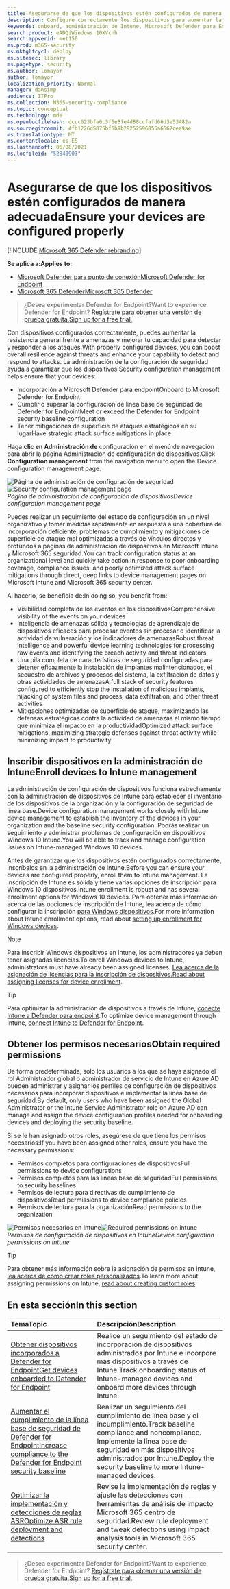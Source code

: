 ```yaml
---
title: Asegurarse de que los dispositivos estén configurados de manera adecuada
description: Configure correctamente los dispositivos para aumentar la resistencia general frente a las amenazas y mejorar su capacidad para detectar y responder a los ataques.
keywords: onboard, administración de Intune, Microsoft Defender para Endpoint, Microsoft Defender, Windows Defender, reducción de superficie de ataque, ASR, línea base de seguridad
search.product: eADQiWindows 10XVcnh
search.appverid: met150
ms.prod: m365-security
ms.mktglfcycl: deploy
ms.sitesec: library
ms.pagetype: security
ms.author: lomayor
author: lomayor
localization_priority: Normal
manager: dansimp
audience: ITPro
ms.collection: M365-security-compliance
ms.topic: conceptual
ms.technology: mde
ms.openlocfilehash: dccc623bfa6c3f5e8fe4d88ccfafd66d3e53482a
ms.sourcegitcommit: 4fb1226d5875bf5b9b29252596855a6562cea9ae
ms.translationtype: MT
ms.contentlocale: es-ES
ms.lasthandoff: 06/08/2021
ms.locfileid: "52840903"
---
```

# <a name="ensure-your-devices-are-configured-properly"></a><span data-ttu-id="23304-104">Asegurarse de que los dispositivos estén configurados de manera adecuada</span><span class="sxs-lookup"><span data-stu-id="23304-104">Ensure your devices are configured properly</span></span>

[!INCLUDE [Microsoft 365 Defender rebranding](../../includes/microsoft-defender.md)]

<span data-ttu-id="23304-105">**Se aplica a:**</span><span class="sxs-lookup"><span data-stu-id="23304-105">**Applies to:**</span></span>
- [<span data-ttu-id="23304-106">Microsoft Defender para punto de conexión</span><span class="sxs-lookup"><span data-stu-id="23304-106">Microsoft Defender for Endpoint</span></span>](https://go.microsoft.com/fwlink/p/?linkid=2154037)
- [<span data-ttu-id="23304-107">Microsoft 365 Defender</span><span class="sxs-lookup"><span data-stu-id="23304-107">Microsoft 365 Defender</span></span>](https://go.microsoft.com/fwlink/?linkid=2118804)

><span data-ttu-id="23304-108">¿Desea experimentar Defender for Endpoint?</span><span class="sxs-lookup"><span data-stu-id="23304-108">Want to experience Defender for Endpoint?</span></span> [<span data-ttu-id="23304-109">Regístrate para obtener una versión de prueba gratuita.</span><span class="sxs-lookup"><span data-stu-id="23304-109">Sign up for a free trial.</span></span>](https://www.microsoft.com/microsoft-365/windows/microsoft-defender-atp?ocid=docs-wdatp-onboardconfigure-abovefoldlink)

<span data-ttu-id="23304-110">Con dispositivos configurados correctamente, puedes aumentar la resistencia general frente a amenazas y mejorar tu capacidad para detectar y responder a los ataques.</span><span class="sxs-lookup"><span data-stu-id="23304-110">With properly configured devices, you can boost overall resilience against threats and enhance your capability to detect and respond to attacks.</span></span> <span data-ttu-id="23304-111">La administración de la configuración de seguridad ayuda a garantizar que los dispositivos:</span><span class="sxs-lookup"><span data-stu-id="23304-111">Security configuration management helps ensure that your devices:</span></span>

- <span data-ttu-id="23304-112">Incorporación a Microsoft Defender para endpoint</span><span class="sxs-lookup"><span data-stu-id="23304-112">Onboard to Microsoft Defender for Endpoint</span></span>
- <span data-ttu-id="23304-113">Cumplir o superar la configuración de línea base de seguridad de Defender for Endpoint</span><span class="sxs-lookup"><span data-stu-id="23304-113">Meet or exceed the Defender for Endpoint security baseline configuration</span></span>
- <span data-ttu-id="23304-114">Tener mitigaciones de superficie de ataques estratégicos en su lugar</span><span class="sxs-lookup"><span data-stu-id="23304-114">Have strategic attack surface mitigations in place</span></span>

<span data-ttu-id="23304-115">Haga **clic en Administración de** configuración en el menú de navegación para abrir la página Administración de configuración de dispositivos.</span><span class="sxs-lookup"><span data-stu-id="23304-115">Click **Configuration management** from the navigation menu to open the Device configuration management page.</span></span>

<span data-ttu-id="23304-116">![Página de administración de configuración de seguridad](images/secconmgmt_main.png)</span><span class="sxs-lookup"><span data-stu-id="23304-116">![Security configuration management page](images/secconmgmt_main.png)</span></span><br>
<span data-ttu-id="23304-117">*Página de administración de configuración de dispositivos*</span><span class="sxs-lookup"><span data-stu-id="23304-117">*Device configuration management page*</span></span>

<span data-ttu-id="23304-118">Puedes realizar un seguimiento del estado de configuración en un nivel organizativo y tomar medidas rápidamente en respuesta a una cobertura de incorporación deficiente, problemas de cumplimiento y mitigaciones de superficie de ataque mal optimizadas a través de vínculos directos y profundos a páginas de administración de dispositivos en Microsoft Intune y Microsoft 365 seguridad.</span><span class="sxs-lookup"><span data-stu-id="23304-118">You can track configuration status at an organizational level and quickly take action in response to poor onboarding coverage, compliance issues, and poorly optimized attack surface mitigations through direct, deep links to device management pages on Microsoft Intune and Microsoft 365 security center.</span></span>

<span data-ttu-id="23304-119">Al hacerlo, se beneficia de:</span><span class="sxs-lookup"><span data-stu-id="23304-119">In doing so, you benefit from:</span></span>
- <span data-ttu-id="23304-120">Visibilidad completa de los eventos en los dispositivos</span><span class="sxs-lookup"><span data-stu-id="23304-120">Comprehensive visibility of the events on your devices</span></span>
- <span data-ttu-id="23304-121">Inteligencia de amenazas sólida y tecnologías de aprendizaje de dispositivos eficaces para procesar eventos sin procesar e identificar la actividad de vulneración y los indicadores de amenazas</span><span class="sxs-lookup"><span data-stu-id="23304-121">Robust threat intelligence and powerful device learning technologies for processing raw events and identifying the breach activity and threat indicators</span></span>
- <span data-ttu-id="23304-122">Una pila completa de características de seguridad configuradas para detener eficazmente la instalación de implantes malintencionados, el secuestro de archivos y procesos del sistema, la exfiltración de datos y otras actividades de amenazas</span><span class="sxs-lookup"><span data-stu-id="23304-122">A full stack of security features configured to efficiently stop the installation of malicious implants, hijacking of system files and process, data exfiltration, and other threat activities</span></span>
- <span data-ttu-id="23304-123">Mitigaciones optimizadas de superficie de ataque, maximizando las defensas estratégicas contra la actividad de amenazas al mismo tiempo que minimiza el impacto en la productividad</span><span class="sxs-lookup"><span data-stu-id="23304-123">Optimized attack surface mitigations, maximizing strategic defenses against threat activity while minimizing impact to productivity</span></span>

## <a name="enroll-devices-to-intune-management"></a><span data-ttu-id="23304-124">Inscribir dispositivos en la administración de Intune</span><span class="sxs-lookup"><span data-stu-id="23304-124">Enroll devices to Intune management</span></span>

<span data-ttu-id="23304-125">La administración de configuración de dispositivos funciona estrechamente con la administración de dispositivos de Intune para establecer el inventario de los dispositivos de la organización y la configuración de seguridad de línea base.</span><span class="sxs-lookup"><span data-stu-id="23304-125">Device configuration management works closely with Intune device management to establish the inventory of the devices in your organization and the baseline security configuration.</span></span> <span data-ttu-id="23304-126">Podrás realizar un seguimiento y administrar problemas de configuración en dispositivos Windows 10 Intune.</span><span class="sxs-lookup"><span data-stu-id="23304-126">You will be able to track and manage configuration issues on Intune-managed Windows 10 devices.</span></span>

<span data-ttu-id="23304-127">Antes de garantizar que los dispositivos estén configurados correctamente, inscríbalos en la administración de Intune.</span><span class="sxs-lookup"><span data-stu-id="23304-127">Before you can ensure your devices are configured properly, enroll them to Intune management.</span></span> <span data-ttu-id="23304-128">La inscripción de Intune es sólida y tiene varias opciones de inscripción para Windows 10 dispositivos.</span><span class="sxs-lookup"><span data-stu-id="23304-128">Intune enrollment is robust and has several enrollment options for Windows 10 devices.</span></span> <span data-ttu-id="23304-129">Para obtener más información acerca de las opciones de inscripción de Intune, lea acerca de cómo configurar la inscripción [para Windows dispositivos](/intune/windows-enroll).</span><span class="sxs-lookup"><span data-stu-id="23304-129">For more information about Intune enrollment options, read about [setting up enrollment for Windows devices](/intune/windows-enroll).</span></span>

>[!NOTE]
><span data-ttu-id="23304-130">Para inscribir Windows dispositivos en Intune, los administradores ya deben tener asignadas licencias.</span><span class="sxs-lookup"><span data-stu-id="23304-130">To enroll Windows devices to Intune, administrators must have already been assigned licenses.</span></span> <span data-ttu-id="23304-131">[Lea acerca de la asignación de licencias para la inscripción de dispositivos.](/intune/licenses-assign)</span><span class="sxs-lookup"><span data-stu-id="23304-131">[Read about assigning licenses for device enrollment](/intune/licenses-assign).</span></span>

>[!TIP] 
><span data-ttu-id="23304-132">Para optimizar la administración de dispositivos a través de Intune, [conecte Intune a Defender para endpoint](/intune/advanced-threat-protection#enable-windows-defender-atp-in-intune).</span><span class="sxs-lookup"><span data-stu-id="23304-132">To optimize device management through Intune, [connect Intune to Defender for Endpoint](/intune/advanced-threat-protection#enable-windows-defender-atp-in-intune).</span></span>

## <a name="obtain-required-permissions"></a><span data-ttu-id="23304-133">Obtener los permisos necesarios</span><span class="sxs-lookup"><span data-stu-id="23304-133">Obtain required permissions</span></span>
<span data-ttu-id="23304-134">De forma predeterminada, solo los usuarios a los que se haya asignado el rol Administrador global o administrador de servicio de Intune en Azure AD pueden administrar y asignar los perfiles de configuración de dispositivos necesarios para incorporar dispositivos e implementar la línea base de seguridad.</span><span class="sxs-lookup"><span data-stu-id="23304-134">By default, only users who have been assigned the Global Administrator or the Intune Service Administrator role on Azure AD can manage and assign the device configuration profiles needed for onboarding devices and deploying the security baseline.</span></span>

<span data-ttu-id="23304-135">Si se le han asignado otros roles, asegúrese de que tiene los permisos necesarios:</span><span class="sxs-lookup"><span data-stu-id="23304-135">If you have been assigned other roles, ensure you have the necessary permissions:</span></span>

- <span data-ttu-id="23304-136">Permisos completos para configuraciones de dispositivos</span><span class="sxs-lookup"><span data-stu-id="23304-136">Full permissions to device configurations</span></span>
- <span data-ttu-id="23304-137">Permisos completos para las líneas base de seguridad</span><span class="sxs-lookup"><span data-stu-id="23304-137">Full permissions to security baselines</span></span>
- <span data-ttu-id="23304-138">Permisos de lectura para directivas de cumplimiento de dispositivos</span><span class="sxs-lookup"><span data-stu-id="23304-138">Read permissions to device compliance policies</span></span>
- <span data-ttu-id="23304-139">Permisos de lectura para la organización</span><span class="sxs-lookup"><span data-stu-id="23304-139">Read permissions to the organization</span></span>

<span data-ttu-id="23304-140">![Permisos necesarios en Intune](images/secconmgmt_intune_permissions.png)</span><span class="sxs-lookup"><span data-stu-id="23304-140">![Required permissions on intune](images/secconmgmt_intune_permissions.png)</span></span><br>
<span data-ttu-id="23304-141">*Permisos de configuración de dispositivos en Intune*</span><span class="sxs-lookup"><span data-stu-id="23304-141">*Device configuration permissions on Intune*</span></span>

>[!TIP] 
><span data-ttu-id="23304-142">Para obtener más información sobre la asignación de permisos en Intune, [lea acerca de cómo crear roles personalizados](/intune/create-custom-role#to-create-a-custom-role).</span><span class="sxs-lookup"><span data-stu-id="23304-142">To learn more about assigning permissions on Intune, [read about creating custom roles](/intune/create-custom-role#to-create-a-custom-role).</span></span>

## <a name="in-this-section"></a><span data-ttu-id="23304-143">En esta sección</span><span class="sxs-lookup"><span data-stu-id="23304-143">In this section</span></span>
<span data-ttu-id="23304-144">Tema</span><span class="sxs-lookup"><span data-stu-id="23304-144">Topic</span></span> | <span data-ttu-id="23304-145">Descripción</span><span class="sxs-lookup"><span data-stu-id="23304-145">Description</span></span>
:---|:---
[<span data-ttu-id="23304-146">Obtener dispositivos incorporados a Defender for Endpoint</span><span class="sxs-lookup"><span data-stu-id="23304-146">Get devices onboarded to Defender for Endpoint</span></span>](configure-machines-onboarding.md)| <span data-ttu-id="23304-147">Realice un seguimiento del estado de incorporación de dispositivos administrados por Intune e incorpore más dispositivos a través de Intune.</span><span class="sxs-lookup"><span data-stu-id="23304-147">Track onboarding status of Intune-managed devices and onboard more devices through Intune.</span></span> 
[<span data-ttu-id="23304-148">Aumentar el cumplimiento de la línea base de seguridad de Defender for Endpoint</span><span class="sxs-lookup"><span data-stu-id="23304-148">Increase compliance to the Defender for Endpoint security baseline</span></span>](configure-machines-security-baseline.md) | <span data-ttu-id="23304-149">Realizar un seguimiento del cumplimiento de línea base y el incumplimiento.</span><span class="sxs-lookup"><span data-stu-id="23304-149">Track baseline compliance and noncompliance.</span></span> <span data-ttu-id="23304-150">Implemente la línea base de seguridad en más dispositivos administrados por Intune.</span><span class="sxs-lookup"><span data-stu-id="23304-150">Deploy the security baseline to more Intune-managed devices.</span></span>
[<span data-ttu-id="23304-151">Optimizar la implementación y detecciones de reglas ASR</span><span class="sxs-lookup"><span data-stu-id="23304-151">Optimize ASR rule deployment and detections</span></span>](configure-machines-asr.md) | <span data-ttu-id="23304-152">Revise la implementación de reglas y ajuste las detecciones con herramientas de análisis de impacto Microsoft 365 centro de seguridad.</span><span class="sxs-lookup"><span data-stu-id="23304-152">Review rule deployment and tweak detections using impact analysis tools in Microsoft 365 security center.</span></span>

><span data-ttu-id="23304-153">¿Desea experimentar Defender for Endpoint?</span><span class="sxs-lookup"><span data-stu-id="23304-153">Want to experience Defender for Endpoint?</span></span> [<span data-ttu-id="23304-154">Regístrate para obtener una versión de prueba gratuita.</span><span class="sxs-lookup"><span data-stu-id="23304-154">Sign up for a free trial.</span></span>](https://www.microsoft.com/microsoft-365/windows/microsoft-defender-atp?ocid=docs-wdatp-onboardconfigure-belowfoldlink)
